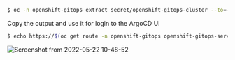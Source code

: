 ```bash
$ oc -n openshift-gitops extract secret/openshift-gitops-cluster --to=-
```
Copy the output and use it for login to the ArgoCD UI

```bash
$ echo https://$(oc get route -n openshift-gitops openshift-gitops-server -o json | jq -r '.spec.host')
```
![Screenshot from 2022-05-22 10-48-52](https://user-images.githubusercontent.com/60185557/169684787-f20db9fe-544d-442d-931c-7bdc6ba6c6d2.png)
